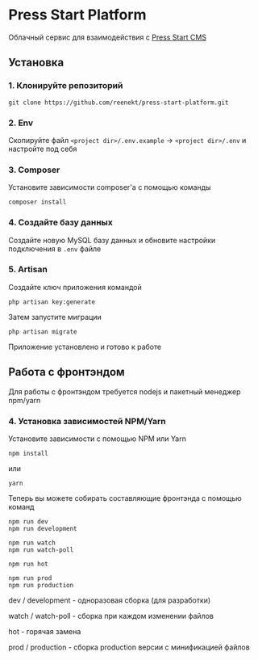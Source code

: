 # Press Start Platform

Облачный сервис для взаимодействия с [Press Start CMS](https://github.com/reenekt/press-start-cms)

## Установка
### 1. Клонируйте репозиторий
```
git clone https://github.com/reenekt/press-start-platform.git
```

### 2. Env
Скопируйте файл `<project dir>/.env.example` -> `<project dir>/.env` и настройте под себя

### 3. Composer
Установите зависимости composer'а с помощью команды
```
composer install
```

### 4. Создайте базу данных
Создайте новую MySQL базу данных и обновите настройки подключения в `.env` файле

### 5. Artisan
Создайте ключ приложения командой
```
php artisan key:generate
```

Затем запустите миграции
```
php artisan migrate
```

Приложение установлено и готово к работе

## Работа с фронтэндом
Для работы с фронтэндом требуется nodejs и пакетный менеджер npm/yarn

### 4. Установка зависимостей NPM/Yarn
Установите зависимости с помощью NPM или Yarn
```
npm install
```
или
```
yarn
```

Теперь вы можете собирать составляющие фронтэнда с помощью команд
```
npm run dev
npm run development

npm run watch
npm run watch-poll

npm run hot

npm run prod
npm run production

```

dev / development - одноразовая сборка (для разработки)

watch / watch-poll - сборка при каждом изменении файлов

hot - горячая замена

prod / production - сборка production версии с минификацией файлов
